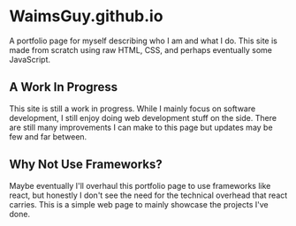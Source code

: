 # WaimsGuy.github.io
A portfolio page for myself describing who I am and what I do. This site is made from scratch using raw HTML, CSS, and perhaps eventually some JavaScript.

## A Work In Progress
This site is still a work in progress. While I mainly focus on software development, I still enjoy doing web development stuff on the side. There are still many improvements I can make to this page but updates may be few and far between.

## Why Not Use Frameworks?
Maybe eventually I'll overhaul this portfolio page to use frameworks like react, but honestly I don't see the need for the technical overhead that react carries. This is a simple web page to mainly showcase the projects I've done.